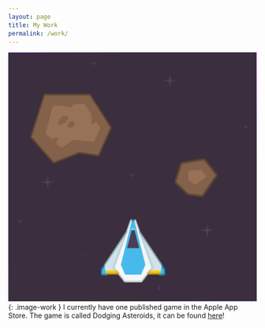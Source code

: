 ```yaml
---
layout: page
title: My Work
permalink: /work/
---
```


![Dodging Asteroids](/assets/asteroids.png){: .image-work } I currently have one published game in the Apple App Store. The game is called Dodging Asteroids, it can be found [here](https://itunes.apple.com/us/app/dodging-asteriods/id969815744?mt=8)!

